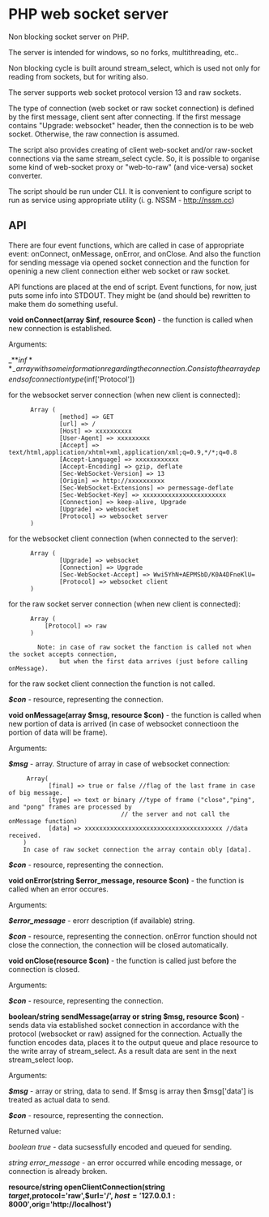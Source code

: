 # PHP web socket server

Non blocking socket server on PHP.

The server is intended for windows, so no forks, multithreading, etc..

Non blocking cycle is built around stream_select, which is used not only for reading from sockets, but for writing also.

The server supports web socket protocol version 13 and raw sockets. 

The type of connection (web socket or raw socket connection) is defined by the first message, client sent after connecting. If the first message contains "Upgrade: websocket" header, then the connection is to be web socket. Otherwise, the raw connection is assumed.

The script also provides creating of client web-socket and/or raw-socket connections via the same stream_select cycle. So, it is possible to organise some kind of web-socket proxy or "web-to-raw" (and vice-versa) socket converter.

The script should be run under CLI. It is convenient to configure script to run as service using appropriate utility (i. g. NSSM - http://nssm.cc)

## API

There are four event functions, which are called in case of appropriate event: onConnect, onMessage, onError, and onClose. And also the function for sending message via opened socket connection and the function for openinig a new client connection either web socket or raw socket.

API functions are placed at the end of script. Event functions, for now, just puts some info into STDOUT. They might be (and should be) rewritten to make them do something useful.

**void onConnect(array $inf, resource $con)** - the function is called when new connection is established.

  Arguments:
  
  _**$inf**_ - array with some information regarding the connection. Consist of the array depends of connection type ($inf['Protocol']) 
  
  for the websocket server connection (when new client is connected):
        
          Array (
                  [method] => GET
                  [url] => /
                  [Host] => xxxxxxxxxx
                  [User-Agent] => xxxxxxxxx
                  [Accept] => text/html,application/xhtml+xml,application/xml;q=0.9,*/*;q=0.8
                  [Accept-Language] => xxxxxxxxxxxx
                  [Accept-Encoding] => gzip, deflate
                  [Sec-WebSocket-Version] => 13
                  [Origin] => http://xxxxxxxxxx
                  [Sec-WebSocket-Extensions] => permessage-deflate
                  [Sec-WebSocket-Key] => xxxxxxxxxxxxxxxxxxxxxxx
                  [Connection] => keep-alive, Upgrade
                  [Upgrade] => websocket
                  [Protocol] => websocket server
          )
        
  for the websocket client connection (when connected to the server):
        
          Array (
                  [Upgrade] => websocket
                  [Connection] => Upgrade
                  [Sec-WebSocket-Accept] => Wwi5YhN+AEPMSbD/K0A4DFneKlU=
                  [Protocol] => websocket client
          )

  for the raw socket server connection (when new client is connected):
        
          Array (
              [Protocol] => raw
          )
          
            Note: in case of raw socket the fanction is called not when the socket accepts connection, 
                  but when the first data arrives (just before calling onMessage).
        
  for the raw socket client connection the function is not called.
        
  _**$con**_ - resource, representing the connection.

**void onMessage(array $msg, resource $con)** - the function is called when new portion of data is arrived (in case of websocket connectioon the portion of data will be frame).
  
  Arguments:
  
  _**$msg**_ - array. Structure of array in case of websocket connection:
  
         Array(
               [final] => true or false //flag of the last frame in case of big message.
               [type] => text or binary //type of frame ("close","ping", and "pong" frames are processed by
                                   // the server and not call the onMessage function)
               [data] => xxxxxxxxxxxxxxxxxxxxxxxxxxxxxxxxxxxxxx //data received.
        )
        In case of raw socket connection the array contain obly [data].
    
  _**$con**_ - resource, representing the connection.

**void onError(string $error_message, resource $con)** - the function is called when an error occures.

  Arguments:
  
  _**$error_message**_ - erorr description (if available) string.
  
  _**$con**_ - resource, representing the connection. onError function should not close the connection, the connection will be closed automatically.

**void onClose(resource $con)** - the function is called just before the connection is closed. 

  Arguments:
  
  _**$con**_ - resource, representing the connection.

**boolean/string sendMessage(array or string $msg, resource $con)** - sends data via established socket connection in accordance with the protocol (websocket or raw) assigned for the connection. Actually the function encodes data, places it to the output queue and place resource to the write array of stream_select. As a result data are sent in the next stream_select loop.  

  Arguments:
  
  _**$msg**_ - array or string, data to send. If $msg is array then $msg['data'] is treated as actual data to send.
  
  _**$con**_ - resource, representing the connection.
  
  Returned value:
  
  _boolean true_ - data sucsessfully encoded and queued for sending.
  
  _string error_message_ - an error occurred while encoding message, or connection is already broken.
  
 **resource/string openClientConnection(string $target,$protocol='raw',$url='/',
        $host='127.0.0.1:8000',$orig='http://localhost')**
